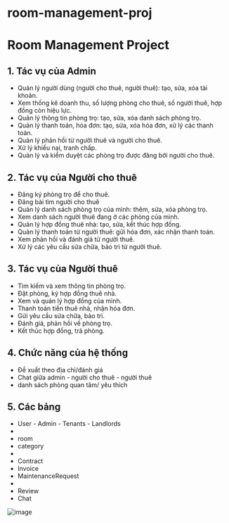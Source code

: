 # room-management-proj
# Room Management Project

## 1. Tác vụ của Admin
- Quản lý người dùng (người cho thuê, người thuê): tạo, sửa, xóa tài khoản.
- Xem thống kê doanh thu, số lượng phòng cho thuê, số người thuê, hợp đồng còn hiệu lực.
- Quản lý thông tin phòng trọ: tạo, sửa, xóa danh sách phòng trọ.
- Quản lý thanh toán, hóa đơn: tạo, sửa, xóa hóa đơn, xử lý các thanh toán.
- Quản lý phản hồi từ người thuê và người cho thuê.
- Xử lý khiếu nại, tranh chấp.
- Quản lý và kiểm duyệt các phòng trọ được đăng bởi người cho thuê.

## 2. Tác vụ của Người cho thuê
- Đăng ký phòng trọ để cho thuê.
- Đăng bài tìm người cho thuê
- Quản lý danh sách phòng trọ của mình: thêm, sửa, xóa phòng trọ.
- Xem danh sách người thuê đang ở các phòng của mình.
- Quản lý hợp đồng thuê nhà: tạo, sửa, kết thúc hợp đồng.
- Quản lý thanh toán từ người thuê: gửi hóa đơn, xác nhận thanh toán.
- Xem phản hồi và đánh giá từ người thuê.
- Xử lý các yêu cầu sửa chữa, bảo trì từ người thuê.

## 3. Tác vụ của Người thuê
- Tìm kiếm và xem thông tin phòng trọ.
- Đặt phòng, ký hợp đồng thuê nhà.
- Xem và quản lý hợp đồng của mình.
- Thanh toán tiền thuê nhà, nhận hóa đơn.
- Gửi yêu cầu sửa chữa, bảo trì.
- Đánh giá, phản hồi về phòng trọ.
- Kết thúc hợp đồng, trả phòng.

## 4. Chức năng của hệ thống
- Đề xuất theo địa chỉ/đánh giá
- Chat giữa admin - người cho thuê - người thuê
- danh sách phòng quan tâm/ yêu thích

## 5. Các bảng
- User - Admin - Tenants - Landlords
- 
- room
- category
- 
- Contract
- Invoice
- MaintenanceRequest
- 
- Review
- Chat

![image](https://github.com/user-attachments/assets/507888a4-79b8-4cfc-80c7-7c85b152618d)

